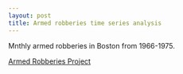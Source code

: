 ```yaml
---
layout: post
title: Armed robberies time series analysis
---
```

Mnthly armed robberies in Boston from 1966-1975.

[Armed Robberies Project]( https://github.com/JoomiK/RobberiesTimeSeries/blob/master/BostonRobberies.ipynb )


